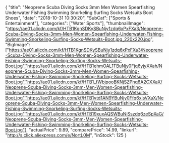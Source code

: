{
	"title": "Neoprene Scuba Diving Socks 3mm Men Women Spearfishing Underwater Fishing Swimming Snorkeling Surfing Socks Wetsuits Boot Shoes",
	"date": "2018-10-31 10:30:20",
	"SubCat": ["Sports & Entertainment"],
	"categories": ["Water Sports"],
	"thumbnailImage": "https://ae01.alicdn.com/kf/HTB1KgnSDKySBuNjy1zdq6xPxFXa3/Neoprene-Scuba-Diving-Socks-3mm-Men-Women-Spearfishing-Underwater-Fishing-Swimming-Snorkeling-Surfing-Socks-Wetsuits-Boot.jpg_220x220.jpg",
	"BigImage": ["https://ae01.alicdn.com/kf/HTB1KgnSDKySBuNjy1zdq6xPxFXa3/Neoprene-Scuba-Diving-Socks-3mm-Men-Women-Spearfishing-Underwater-Fishing-Swimming-Snorkeling-Surfing-Socks-Wetsuits-Boot.jpg","https://ae01.alicdn.com/kf/HTB1ehmOAL1TBuNjy0Fjq6yjyXXah/Neoprene-Scuba-Diving-Socks-3mm-Men-Women-Spearfishing-Underwater-Fishing-Swimming-Snorkeling-Surfing-Socks-Wetsuits-Boot.jpg","https://ae01.alicdn.com/kf/HTB1_fWbjpooBKNjSZPhq6A2CXXaX/Neoprene-Scuba-Diving-Socks-3mm-Men-Women-Spearfishing-Underwater-Fishing-Swimming-Snorkeling-Surfing-Socks-Wetsuits-Boot.jpg","https://ae01.alicdn.com/kf/HTB1vtd1AN9YBuNjy0Ffq6xIsVXaX/Neoprene-Scuba-Diving-Socks-3mm-Men-Women-Spearfishing-Underwater-Fishing-Swimming-Snorkeling-Surfing-Socks-Wetsuits-Boot.jpg","https://ae01.alicdn.com/kf/HTB19xuxAQSWBuNjSszdq6zeSpXaG/Neoprene-Scuba-Diving-Socks-3mm-Men-Women-Spearfishing-Underwater-Fishing-Swimming-Snorkeling-Surfing-Socks-Wetsuits-Boot.jpg"],
	"actualPrice": 9.89,
	"comparePrice": 14.99,
	"linkurl": "http://s.click.aliexpress.com/e/NortL0M",
	"inStock": 125
}
